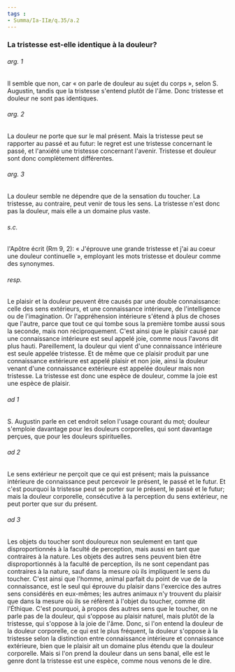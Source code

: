 ```yaml
---
tags : 
- Summa/Ia-IIæ/q.35/a.2
---
```


### La tristesse est-elle identique à la douleur?

###### arg. 1
Il semble que non, car « on parle de douleur au sujet du corps », selon S. Augustin, tandis que la tristesse s'entend plutôt de l'âme. Donc tristesse et douleur ne sont pas identiques. 

###### arg. 2
La douleur ne porte que sur le mal présent. Mais la tristesse peut se rapporter au passé et au futur: le regret est une tristesse concernant le passé, et l'anxiété une tristesse concernant l'avenir. Tristesse et douleur sont donc complètement différentes. 

###### arg. 3
La douleur semble ne dépendre que de la sensation du toucher. La tristesse, au contraire, peut venir de tous les sens. La tristesse n'est donc pas la douleur, mais elle a un domaine plus vaste. 

###### s.c.
l'Apôtre écrit (Rm 9, 2): « J'éprouve une grande tristesse et j'ai au coeur une douleur continuelle », employant les mots tristesse et douleur comme des synonymes. 

###### resp.
Le plaisir et la douleur peuvent être causés par une double connaissance: celle des sens extérieurs, et une connaissance intérieure, de l'intelligence ou de l'imagination. Or l'appréhension intérieure s'étend à plus de choses que l'autre, parce que tout ce qui tombe sous la première tombe aussi sous la seconde, mais non réciproquement. C'est ainsi que le plaisir causé par une connaissance intérieure est seul appelé joie, comme nous l'avons dit plus hauti. Pareillement, la douleur qui vient d'une connaissance intérieure est seule appelée tristesse. Et de même que ce plaisir produit par une connaissance extérieure est appelé plaisir et non joie, ainsi la douleur venant d'une connaissance extérieure est appelée douleur mais non tristesse. La tristesse est donc une espèce de douleur, comme la joie est une espèce de plaisir. 

###### ad 1
S. Augustin parle en cet endroit selon l'usage courant du mot; douleur s'emploie davantage pour les douleurs corporelles, qui sont davantage perçues, que pour les douleurs spirituelles. 

###### ad 2
Le sens extérieur ne perçoit que ce qui est présent; mais la puissance intérieure de connaissance peut percevoir le présent, le passé et le futur. Et c'est pourquoi la tristesse peut se porter sur le présent, le passé et le futur; mais la douleur corporelle, consécutive à la perception du sens extérieur, ne peut porter que sur du présent. 

###### ad 3
Les objets du toucher sont douloureux non seulement en tant que disproportionnés à la faculté de perception, mais aussi en tant que contraires à la nature. Les objets des autres sens peuvent bien être disproportionnés à la faculté de perception, ils ne sont cependant pas contraires à la nature, sauf dans la mesure où ils impliquent le sens du toucher. C'est ainsi que l'homme, animal parfait du point de vue de la connaissance, est le seul qui éprouve du plaisir dans l'exercice des autres sens considérés en eux-mêmes; les autres animaux n'y trouvent du plaisir que dans la mesure où ils se réfèrent à l'objet du toucher, comme dit l'Éthique. C'est pourquoi, à propos des autres sens que le toucher, on ne parle pas de la douleur, qui s'oppose au plaisir naturel, mais plutôt de la tristesse, qui s'oppose à la joie de l'âme. Donc, si l'on entend la douleur de la douleur corporelle, ce qui est le plus fréquent, la douleur s'oppose à la tristesse selon la distinction entre connaissance intérieure et connaissance extérieure, bien que le plaisir ait un domaine plus étendu que la douleur corporelle. Mais si l'on prend la douleur dans un sens banal, elle est le genre dont la tristesse est une espèce, comme nous venons de le dire. 

